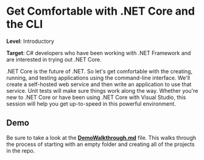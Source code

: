 # Get Comfortable with .NET Core and the CLI

**Level**: Introductory  

**Target**: C# developers who have been working with .NET Framework and are interested in trying out .NET Core. 

.NET Core is the future of .NET. So let's get comfortable with the creating, running, and testing applications using the command-line interface. We'll create a self-hosted web service and then write an application to use that service. Unit tests will make sure things work along the way. Whether you're new to .NET Core or have been using .NET Core with Visual Studio, this session will help you get up-to-speed in this powerful environment.

## Demo
Be sure to take a look at the [**DemoWalkthrough.md**](https://github.com/jeremybytes/core-cli-30/blob/master/DemoWalkthrough.md) file. This walks through the process of starting with an empty folder and creating all of the projects in the repo.
